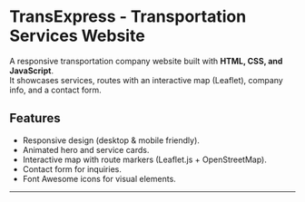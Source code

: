 # TransExpress - Transportation Services Website  
A responsive transportation company website built with **HTML, CSS, and JavaScript**.  
It showcases services, routes with an interactive map (Leaflet), company info, and a contact form. 

## Features
- Responsive design (desktop & mobile friendly).  
- Animated hero and service cards.  
- Interactive map with route markers (Leaflet.js + OpenStreetMap).  
- Contact form for inquiries.  
- Font Awesome icons for visual elements.  

---

